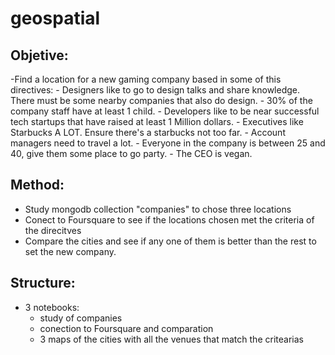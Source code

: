 # geospatial

[](https://i.imgur.com/T9xU9pX.gif)

## Objetive:

-Find a location for a new gaming company based in some of this directives:
    - Designers like to go to design talks and share knowledge. There must be some nearby companies that also do design.
    - 30% of the company staff have at least 1 child.
    - Developers like to be near successful tech startups that have raised at least 1 Million dollars.
    - Executives like Starbucks A LOT. Ensure there's a starbucks not too far.
    - Account managers need to travel a lot.
    - Everyone in the company is between 25 and 40, give them some place to go party.
    - The CEO is vegan.

## Method:

- Study mongodb collection "companies" to chose three locations
- Conect to Foursquare to see if the locations chosen met the criteria of the direcitves
- Compare the cities and see if any one of them is better than the rest to set the new company.

## Structure:

- 3 notebooks:
    - study of companies
    - conection to Foursquare and comparation
    - 3 maps of the cities with all the venues that match the critearias
